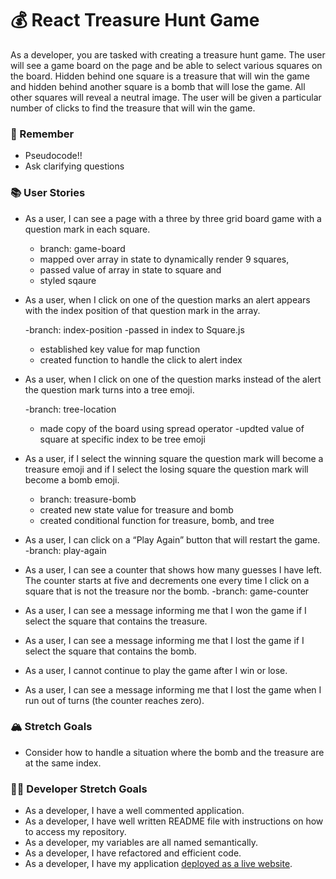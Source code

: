 # 💰 React Treasure Hunt Game

As a developer, you are tasked with creating a treasure hunt game. The user will see a game board on the page and be able to select various squares on the board. Hidden behind one square is a treasure that will win the game and hidden behind another square is a bomb that will lose the game. All other squares will reveal a neutral image. The user will be given a particular number of clicks to find the treasure that will win the game.

### 🤔 Remember

- Pseudocode!!
- Ask clarifying questions

### 📚 User Stories

- As a user, I can see a page with a three by three grid board game with a question mark in each square.

    - branch: game-board
    - mapped over array in state to dynamically render 9 squares, 
    - passed value of array in state to square and 
    - styled sqaure

- As a user, when I click on one of the question marks an alert appears with the index position of that question mark in the array. 
   
    -branch: index-position
    -passed in index to Square.js
    - established key value for map function
    - created function to handle the click to alert index


- As a user, when I click on one of the question marks instead of the alert the question mark turns into a tree emoji.

    -branch: tree-location
    - made copy of the board using spread operator
    -updted value of square at specific index to be tree emoji

- As a user, if I select the winning square the question mark will become a treasure emoji and if I select the losing square the question mark will become a bomb emoji.
    - branch: treasure-bomb   
    - created new state value for treasure and bomb
    - created conditional function for treasure, bomb, and tree

- As a user, I can click on a “Play Again” button that will restart the game.
    -branch: play-again


- As a user, I can see a counter that shows how many guesses I have left. The counter starts at five and decrements one every time I click on a square that is not the treasure nor the bomb.
    -branch: game-counter

- As a user, I can see a message informing me that I won the game if I select the square that contains the treasure.

- As a user, I can see a message informing me that I lost the game if I select the square that contains the bomb.

- As a user, I cannot continue to play the game after I win or lose.

- As a user, I can see a message informing me that I lost the game when I run out of turns (the counter reaches zero).

### 🏔 Stretch Goals

- Consider how to handle a situation where the bomb and the treasure are at the same index.

### 👩‍💻 Developer Stretch Goals

- As a developer, I have a well commented application.
- As a developer, I have well written README file with instructions on how to access my repository.
- As a developer, my variables are all named semantically.
- As a developer, I have refactored and efficient code.
- As a developer, I have my application [deployed as a live website](https://render.com/docs/deploy-create-react-app).
